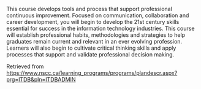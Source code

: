 This course develops tools and process that support professional continuous improvement. Focused on communication, collaboration and career development, you will begin to develop the 21st century skills essential for success in the information technology industries. This course will establish professional habits, methodologies and strategies to help graduates remain current and relevant in an ever evolving profession. Learners will also begin to cultivate critical thinking skills and apply processes that support and validate professional decision making.


Retrieved from https://www.nscc.ca/learning_programs/programs/plandescr.aspx?prg=ITDB&pln=ITDBADMIN
